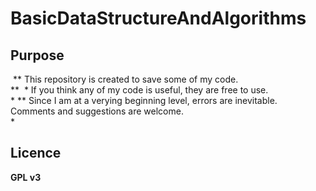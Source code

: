 # BasicDataStructureAndAlgorithms<br>
## Purpose<br>
  ** This repository is created to save some of my code.<br>**
  * If you think any of my code is useful, they are free to use. <br>*
  ** Since I am at a verying beginning level, errors are inevitable. <br>
    Comments and suggestions are welcome. <br>*

## Licence
 **GPL v3**
